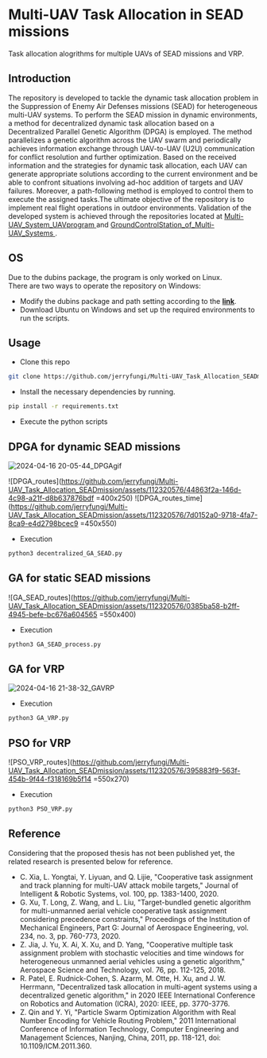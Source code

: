 # Multi-UAV Task Allocation in SEAD missions
Task allocation alogrithms for multiple UAVs of SEAD missions and VRP.

## Introduction
The repository is developed to tackle the dynamic task allocation problem in the Suppression of Enemy Air Defenses missions (SEAD) for heterogeneous multi-UAV systems. To perform the SEAD mission in dynamic environments, a method for decentralized dynamic task allocation based on a Decentralized Parallel Genetic Algorithm (DPGA) is employed. The method parallelizes a genetic algorithm across the UAV swarm and periodically achieves information exchange through UAV-to-UAV (U2U) communication for conflict resolution and further optimization. Based on the received information and the strategies for dynamic task allocation, each UAV can generate appropriate solutions according to the current environment and be able to confront situations involving ad-hoc addition of targets and UAV failures. Moreover, a path-following method is employed to control them to execute the assigned tasks.The ultimate objective of the repository is to implement real flight operations in outdoor environments. Validation of the developed system is achieved through the repositories located at [Multi-UAV_System_UAVprogram
](https://github.com/jerryfungi/Multi-UAV_System_UAVprogram) and [GroundControlStation_of_Multi-UAV_Systems
](https://github.com/jerryfungi/GroundControlStation_of_Multi-UAV_Systems.git).

## OS
Due to the dubins package, the program is only worked on Linux. <br>
There are two ways to operate the repository on Windows:
*  Modify the dubins package and path setting according to the **[link](https://blog.csdn.net/qq_28266955/article/details/80332909)**.
*  Download Ubuntu on Windows and set up the required environments to run the scripts.

## Usage
* Clone this repo
```bash
git clone https://github.com/jerryfungi/Multi-UAV_Task_Allocation_SEADmission.git
```
* Install the necessary dependencies by running.
```bash
pip install -r requirements.txt
```
* Execute the python scripts

## DPGA for dynamic SEAD missions

![2024-04-16 20-05-44_DPGAgif](https://github.com/jerryfungi/Multi-UAV_Task_Allocation_SEADmission/assets/112320576/703b5336-a33f-4a99-b21f-85c7655eb8d4)

 ![DPGA_routes](https://github.com/jerryfungi/Multi-UAV_Task_Allocation_SEADmission/assets/112320576/44863f2a-146d-4c98-a21f-d8b637876bdf =400x250)
![DPGA_routes_time](https://github.com/jerryfungi/Multi-UAV_Task_Allocation_SEADmission/assets/112320576/7d0152a0-9718-4fa7-8ca9-e4d2798bcec9 =450x550)
* Execution
```bash
python3 decentralized_GA_SEAD.py
```

## GA for static SEAD missions
![GA_SEAD_routes](https://github.com/jerryfungi/Multi-UAV_Task_Allocation_SEADmission/assets/112320576/0385ba58-b2ff-4945-befe-bc676a604565 =550x400)
* Execution
```bash
python3 GA_SEAD_process.py
```

## GA for VRP

![2024-04-16 21-38-32_GAVRP](https://github.com/jerryfungi/Multi-UAV_Task_Allocation_SEADmission/assets/112320576/da068e92-80a3-4ff2-9688-544ebc9c00e3)

* Execution
```bash
python3 GA_VRP.py
```

## PSO for VRP
![PSO_VRP_routes](https://github.com/jerryfungi/Multi-UAV_Task_Allocation_SEADmission/assets/112320576/395883f9-563f-454b-9f44-f318169b5f14 =550x270)
* Execution
```bash
python3 PSO_VRP.py
```

## Reference
Considering that the proposed thesis has not been published yet, the related research is presented below for reference.
* C. Xia, L. Yongtai, Y. Liyuan, and Q. Lijie, "Cooperative task assignment and track planning for multi-UAV attack mobile targets," Journal of Intelligent & Robotic Systems, vol. 100, pp. 1383-1400, 2020.
* G. Xu, T. Long, Z. Wang, and L. Liu, "Target-bundled genetic algorithm for multi-unmanned aerial vehicle cooperative task assignment considering precedence constraints," Proceedings of the Institution of Mechanical Engineers, Part G: Journal of Aerospace Engineering, vol. 234, no. 3, pp. 760-773, 2020.
* Z. Jia, J. Yu, X. Ai, X. Xu, and D. Yang, "Cooperative multiple task assignment problem with stochastic velocities and time windows for heterogeneous unmanned aerial vehicles using a genetic algorithm," Aerospace Science and Technology, vol. 76, pp. 112-125, 2018.
* R. Patel, E. Rudnick-Cohen, S. Azarm, M. Otte, H. Xu, and J. W. Herrmann, "Decentralized task allocation in multi-agent systems using a decentralized genetic algorithm," in 2020 IEEE International Conference on Robotics and Automation (ICRA), 2020: IEEE, pp. 3770-3776. 
* Z. Qin and Y. Yi, "Particle Swarm Optimization Algorithm with Real Number Encoding for Vehicle Routing Problem," 2011 International Conference of Information Technology, Computer Engineering and Management Sciences, Nanjing, China, 2011, pp. 118-121, doi: 10.1109/ICM.2011.360.
